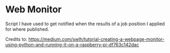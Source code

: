 # Web Monitor

Script I have used to get notified when the results of a job position I applied for where published.

Credits to:
https://medium.com/swlh/tutorial-creating-a-webpage-monitor-using-python-and-running-it-on-a-raspberry-pi-df763c142dac
